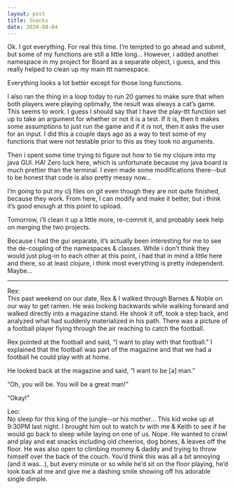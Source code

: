 ```yaml
---
layout: post
title: Snacks
date: 2020-08-04
---
```


Ok.  I got everything.  For real this time.  I’m tempted to go ahead and submit, but some of my functions are still a little long…  However, i added another namespace in my project for Board as a separate object, i guess, and this really helped to clean up my main ttt namespace.  

Everything looks a lot better except for those long functions.  

I also ran the thing in a loop today to run 20 games to make sure that when both players were playing optimally, the result was always a cat’s game.  This seems to work.  I guess I should say that I have the play-ttt function set up to take an argument for whether or not it is a test.  If it is, then it makes some assumptions to just run the game and if it is not, then it asks the user for an input.  I did this a couple days ago as a way to test some of my functions that were not testable prior to this as they took no arguments.

Then i spent some time trying to figure out how to tie my clojure into my java GUI.  HA!  Zero luck here, which is unfortunate because my java board is much prettier than the terminal.  I even made some modifications there--but to be honest that code is also pretty messy now…

I’m going to put my clj files on git even though they are not quite finished, because they work.  From here, I can modify and make it better, but i think it’s good enough at this point to upload.

Tomorrow, i’ll clean it up a little more, re-commit it, and probably seek help on merging the two projects.  

Because i had the gui separate, it’s actually been interesting for me to see the de-coupling of the namespaces & classes.  While i don’t think they would just plug-in to each other at this point, i had that in mind a little here and there, so at least clojure, i think most everything is pretty independent.  Maybe…

***
Rex:  
This past weekend on our date, Rex & I walked through Barnes & Noble on our way to get ramen.  He was looking backwards while walking forward and walked directly into a magazine stand.  He shook it off, took a step back, and analyzed what had suddenly materialized in his path.  There was a picture of a football player flying through the air reaching to catch the football.

Rex pointed at the football and said, “I want to play with that football.”  I explained that the football was part of the magazine and that we had a football he could play with at home. 

He looked back at the magazine and said, “I want to be [a] man.”

“Oh, you will be.  You will be a great man!”

“Okay!”

Leo:  
No sleep for this king of the jungle--or his mother…  This kid woke up at 9:30PM last night.  I brought him out to watch tv with me & Keith to see if he would go back to sleep while laying on one of us.  Nope.  He wanted to crawl and play and eat snacks including old cheerios, dog bones, & leaves off the floor.  He was also open to climbing mommy & daddy and trying to throw himself over the back of the couch.  You’d think this was all a bit annoying (and it was…), but every minute or so while he’d sit on the floor playing, he’d look back at me and give me a dashing smile showing off his adorable single dimple.
